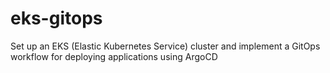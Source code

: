 # eks-gitops
Set up an EKS (Elastic Kubernetes Service) cluster and implement a GitOps workflow for deploying applications using ArgoCD
